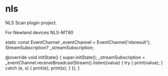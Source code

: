 # nls

NLS Scan plugin project.

For Newland devices NLS-MT90

  static const EventChannel _eventChannel = EventChannel('nlsresult');
  StreamSubscription? _streamSubscription;

  @override
  void initState() {
    super.initState();
    _streamSubscription =
        _eventChannel.receiveBroadcastStream().listen((value) {
      try {
        print(value);
      } catch (e, s) {
        print(e);
        print(s);
      }
    });
  }
